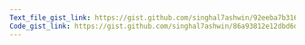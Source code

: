 ```yaml
---
Text_file_gist_link: https://gist.github.com/singhal7ashwin/92eeba7b3168ff7cd3cc99ada60d75d2
Code_gist_link: https://gist.github.com/singhal7ashwin/86a93812e12dbd6d50950e35fbfd183f
---
```


